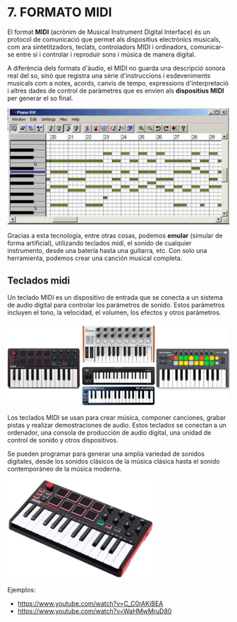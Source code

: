 # 7. FORMATO MIDI

El format **MIDI** (acrònim de Musical Instrument Digital Interface) és un protocol de comunicació que permet als dispositius electrònics musicals, com ara sintetitzadors, teclats, controladors MIDI i ordinadors, comunicar-se entre si i controlar i reproduir sons i música de manera digital.

A diferència dels formats d'àudio, el MIDI no guarda una descripció sonora real del so, sinó que registra una sèrie d'instruccions i esdeveniments musicals com a notes, acords, canvis de tempo, expressions d'interpretació i altres dades de control de paràmetres que es envien als **dispositius MIDI** per generar el so final.

![imagen](img/2020-03-31-11-04-08.png)

Gracias a esta tecnología, entre otras cosas, podemos **emular** (simular de forma artificial), utilizando teclados midi, el sonido de cualquier instrumento, desde una batería hasta una guitarra, etc. Con solo una herramienta, podemos crear una canción musical completa.

## Teclados midi

Un teclado MIDI es un dispositivo de entrada que se conecta a un sistema de audio digital para controlar los parámetros de sonido. Estos parámetros incluyen el tono, la velocidad, el volumen, los efectos y otros parámetros.

![imagen](img/2022-12-18-15-51-16.png)

Los teclados MIDI se usan para crear música, componer canciones, grabar pistas y realizar demostraciones de audio. Estos teclados se conectan a un ordenador, una consola de producción de audio digital, una unidad de control de sonido y otros dispositivos.

Se pueden programar para generar una amplia variedad de sonidos digitales, desde los sonidos clásicos de la música clásica hasta el sonido contemporáneo de la música moderna.

![imagen](img/2020-03-31-11-04-12.png)

Ejemplos:

- https://www.youtube.com/watch?v=C_C0rAKiBEA
- https://www.youtube.com/watch?v=WaHMwMruD80
